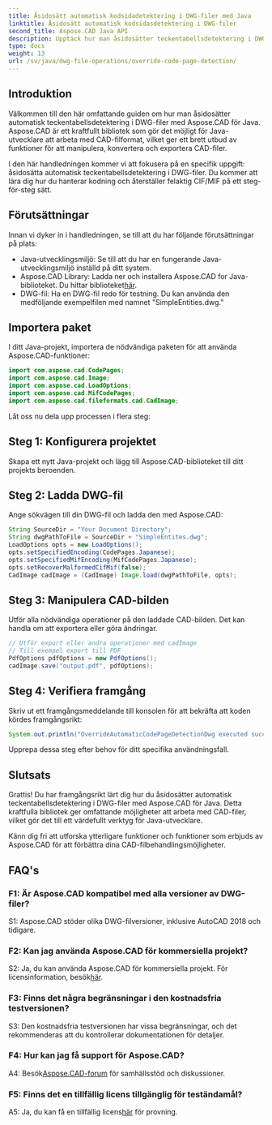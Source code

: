 ```yaml
---
title: Åsidosätt automatisk kodsidadetektering i DWG-filer med Java
linktitle: Åsidosätt automatisk kodsidasdetektering i DWG-filer
second_title: Aspose.CAD Java API
description: Upptäck hur man åsidosätter teckentabellsdetektering i DWG-filer med Aspose.CAD för Java. Hantera kodning effektivt och återställ felaktig CIF/MIF.
type: docs
weight: 13
url: /sv/java/dwg-file-operations/override-code-page-detection/
---
```

## Introduktion

Välkommen till den här omfattande guiden om hur man åsidosätter automatisk teckentabellsdetektering i DWG-filer med Aspose.CAD för Java. Aspose.CAD är ett kraftfullt bibliotek som gör det möjligt för Java-utvecklare att arbeta med CAD-filformat, vilket ger ett brett utbud av funktioner för att manipulera, konvertera och exportera CAD-filer.

I den här handledningen kommer vi att fokusera på en specifik uppgift: åsidosätta automatisk teckentabellsdetektering i DWG-filer. Du kommer att lära dig hur du hanterar kodning och återställer felaktig CIF/MIF på ett steg-för-steg sätt.

## Förutsättningar

Innan vi dyker in i handledningen, se till att du har följande förutsättningar på plats:

- Java-utvecklingsmiljö: Se till att du har en fungerande Java-utvecklingsmiljö inställd på ditt system.
- Aspose.CAD Library: Ladda ner och installera Aspose.CAD for Java-biblioteket. Du hittar biblioteket[här](https://releases.aspose.com/cad/java/).
- DWG-fil: Ha en DWG-fil redo för testning. Du kan använda den medföljande exempelfilen med namnet "SimpleEntities.dwg."

## Importera paket

I ditt Java-projekt, importera de nödvändiga paketen för att använda Aspose.CAD-funktioner:

```java
import com.aspose.cad.CodePages;
import com.aspose.cad.Image;
import com.aspose.cad.LoadOptions;
import com.aspose.cad.MifCodePages;
import com.aspose.cad.fileformats.cad.CadImage;
```

Låt oss nu dela upp processen i flera steg:

## Steg 1: Konfigurera projektet

Skapa ett nytt Java-projekt och lägg till Aspose.CAD-biblioteket till ditt projekts beroenden.

## Steg 2: Ladda DWG-fil

Ange sökvägen till din DWG-fil och ladda den med Aspose.CAD:

```java
String SourceDir = "Your Document Directory";
String dwgPathToFile = SourceDir + "SimpleEntites.dwg";
LoadOptions opts = new LoadOptions();
opts.setSpecifiedEncoding(CodePages.Japanese);
opts.setSpecifiedMifEncoding(MifCodePages.Japanese);
opts.setRecoverMalformedCifMif(false);
CadImage cadImage = (CadImage) Image.load(dwgPathToFile, opts);
```

## Steg 3: Manipulera CAD-bilden

Utför alla nödvändiga operationer på den laddade CAD-bilden. Det kan handla om att exportera eller göra ändringar.

```java
// Utför export eller andra operationer med cadImage
// Till exempel export till PDF
PdfOptions pdfOptions = new PdfOptions();
cadImage.save("output.pdf", pdfOptions);
```

## Steg 4: Verifiera framgång

Skriv ut ett framgångsmeddelande till konsolen för att bekräfta att koden kördes framgångsrikt:

```java
System.out.println("OverrideAutomaticCodePageDetectionDwg executed successfully");
```

Upprepa dessa steg efter behov för ditt specifika användningsfall.

## Slutsats

Grattis! Du har framgångsrikt lärt dig hur du åsidosätter automatisk teckentabellsdetektering i DWG-filer med Aspose.CAD för Java. Detta kraftfulla bibliotek ger omfattande möjligheter att arbeta med CAD-filer, vilket gör det till ett värdefullt verktyg för Java-utvecklare.

Känn dig fri att utforska ytterligare funktioner och funktioner som erbjuds av Aspose.CAD för att förbättra dina CAD-filbehandlingsmöjligheter.

## FAQ's

### F1: Är Aspose.CAD kompatibel med alla versioner av DWG-filer?

S1: Aspose.CAD stöder olika DWG-filversioner, inklusive AutoCAD 2018 och tidigare.

### F2: Kan jag använda Aspose.CAD för kommersiella projekt?

 S2: Ja, du kan använda Aspose.CAD för kommersiella projekt. För licensinformation, besök[här](https://purchase.aspose.com/buy).

### F3: Finns det några begränsningar i den kostnadsfria testversionen?

S3: Den kostnadsfria testversionen har vissa begränsningar, och det rekommenderas att du kontrollerar dokumentationen för detaljer.

### F4: Hur kan jag få support för Aspose.CAD?

 A4: Besök[Aspose.CAD-forum](https://forum.aspose.com/c/cad/19) för samhällsstöd och diskussioner.

### F5: Finns det en tillfällig licens tillgänglig för teständamål?

 A5: Ja, du kan få en tillfällig licens[här](https://purchase.aspose.com/temporary-license/) för provning.